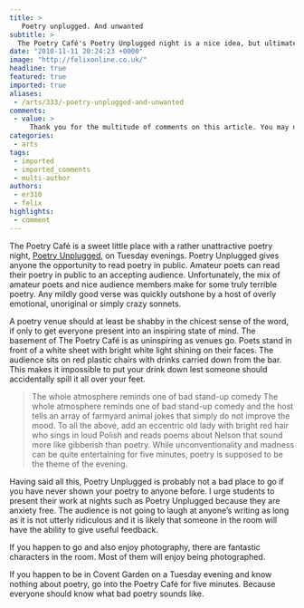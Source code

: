 ```yaml
---
title: >
   Poetry unplugged. And unwanted
subtitle: >
  The Poetry Café's Poetry Unplugged night is a nice idea, but ultimately a bit shit
date: "2010-11-11 20:24:23 +0000"
image: "http://felixonline.co.uk/"
headline: true
featured: true
imported: true
aliases:
 - /arts/333/-poetry-unplugged-and-unwanted
comments:
 - value: >
     Thank you for the multitude of comments on this article. You may not have noticed it's over a year old. <br> <br>Unfortunately, in classic poet form, you've not actually responded to any of the criticisms in the article (the venue was "uninspiring" and not really suited to poetry, the poetry wasn't just bad, it was "gibberish" etc etc.) and instead you've decided to just list some of the famous people that once went there (meaningless) and then spouted some marketing-publicity spam (also meaningless). If you have some genuine responses, please do comment again. <br> <br>Also, whilst we appreciate your opinion, inciting hatred from your account on Twitter (http://twitter.com/#!/poetniall/status/112893393373380608) only reinforces your "sore loser" attitude (and if you think this review is "nasty", you have much to learn). It's one thing to post a link but to gather up your little "Twitter-mob" of poets and come over here and personally attack the reviewer herself is just a little childish.,If you believe that your comment
categories:
 - arts
tags:
 - imported
 - imported_comments
 - multi-author
authors:
 - er310
 - felix
highlights:
 - comment
---
```


The Poetry Café is a sweet little place with a rather unattractive poetry night, [Poetry Unplugged](http://www.poetrysociety.org.uk/content/cafe/events/), on Tuesday evenings. Poetry Unplugged gives anyone the opportunity to read poetry in public. Amateur poets can read their poetry in public to an accepting audience. Unfortunately, the mix of amateur poets and nice audience members make for some truly terrible poetry. Any mildly good verse was quickly outshone by a host of overly emotional, unoriginal or simply crazy sonnets.

A poetry venue should at least be shabby in the chicest sense of the word, if only to get everyone present into an inspiring state of mind. The basement of The Poetry Café is as uninspiring as venues go. Poets stand in front of a white sheet with bright white light shining on their faces. The audience sits on red plastic chairs with drinks carried down from the bar. This makes it impossible to put your drink down lest someone should accidentally spill it all over your feet.
> The whole atmosphere reminds one of bad stand-up comedy
The whole atmosphere reminds one of bad stand-up comedy and the host tells an array of farmyard animal jokes that simply do not improve the mood. To all the above, add an eccentric old lady with bright red hair who sings in loud Polish and reads poems about Nelson that sound more like gibberish than poetry. While unconventionality and madness can be quite entertaining for five minutes, poetry is supposed to be the theme of the evening.

Having said all this, Poetry Unplugged is probably not a bad place to go if you have never shown your poetry to anyone before. I urge students to present their work at nights such as Poetry Unplugged because they are anxiety free. The audience is not going to laugh at anyone’s writing as long as it is not utterly ridiculous and it is likely that someone in the room will have the ability to give useful feedback.

If you happen to go and also enjoy photography, there are fantastic characters in the room. Most of them will enjoy being photographed.

If you happen to be in Covent Garden on a Tuesday evening and know nothing about poetry, go into the Poetry Café for five minutes. Because everyone should know what bad poetry sounds like.
